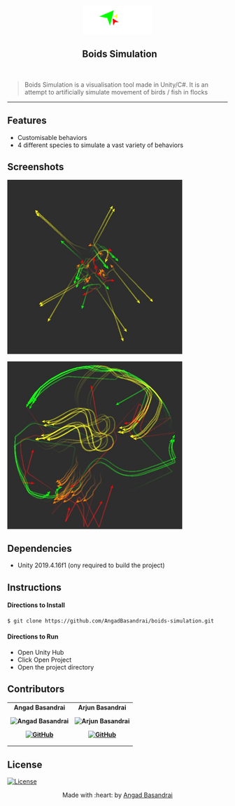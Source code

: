 <p align="center"><a href="https://github.com/AngadBasandrai/boids-simulation" target="_blank"><img src="Resources/banner.png" width=160 title="Boids Simulation" alt="Boids Simulation"></a>
</p>

<h2 align="center"> &nbsp;&nbsp;Boids Simulation </h2>
<br/>

> Boids Simulation is a visualisation tool made in Unity/C#. It is an attempt to artificially simulate movement of birds / fish in flocks

---

## Features
- Customisable behaviors
- 4 different species to simulate a vast variety of behaviors

## Screenshots
<p>
<img src="Resources/ss1.JPG" alt="Screenshot" width="400px"/>
</p>
<p>
<img src="Resources/ss3.JPG" alt="Screenshot" width="400px"/>
</p>


## Dependencies
 - Unity 2019.4.16f1 (ony required to build the project)
## Instructions

#### Directions to Install
```sh
$ git clone https://github.com/AngadBasandrai/boids-simulation.git
```
#### Directions to Run
- Open Unity Hub
- Click Open Project
- Open the project directory
## Contributors
<table align="center">
	<tr align="center" style="font-weight:bold">
		<td>
		Angad Basandrai
		<p align="center">
			<img src = "https://avatars.githubusercontent.com/u/112087272?v=4" width="150" height="150" alt="Angad Basandrai">
		</p>
			<p align="center">
				<a href = "https://github.com/AngadBasandrai">
					<img src = "http://www.iconninja.com/files/241/825/211/round-collaboration-social-github-code-circle-network-icon.svg" width="36" height = "36" alt="GitHub"/>
				</a>
			</p>
		</td>
				<td>
		Arjun Basandrai
		<p align="center">
			<img src = "https://avatars.githubusercontent.com/u/64721050?v=4" width="150" height="150" alt="Arjun Basandrai">
		</p>
			<p align="center">
				<a href = "https://github.com/ArjunBasandrai">
					<img src = "http://www.iconninja.com/files/241/825/211/round-collaboration-social-github-code-circle-network-icon.svg" width="36" height = "36" alt="GitHub"/>
				</a>
			</p>
		</td>
	</tr>
</table>

## License
[![License](http://img.shields.io/:license-gpl3-blue.svg?style=flat-square)]([http://badges.mit-license.org](https://www.gnu.org/licenses/gpl-3.0.en.html#license-text))

<p align="center">
	Made with :heart: by <a href="https://github.com/AngadBasandrai" target="_blank">Angad Basandrai</a>
</p>
